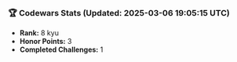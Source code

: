 ### 🏆 Codewars Stats (Updated: 2025-03-06 19:05:15 UTC)

- **Rank:** 8 kyu
- **Honor Points:** 3
- **Completed Challenges:** 1
